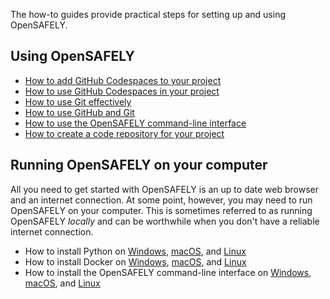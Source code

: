 The how-to guides provide practical steps for setting up and using OpenSAFELY.

## Using OpenSAFELY

* [How to add GitHub Codespaces to your project](add-github-codespaces-to-your-project/index.md)
* [How to use GitHub Codespaces in your project](use-github-codespaces-in-your-project/index.md)
* [How to use Git effectively](use-git-effectively/index.md)
* [How to use GitHub and Git](../../install-github-and-git.md)
* [How to use the OpenSAFELY command-line interface](../../opensafely-cli.md)
* [How to create a code repository for your
  project](create-a-code-repository-for-your-project/index.md)

## Running OpenSAFELY on your computer

All you need to get started with OpenSAFELY is an up to date web browser and an internet connection.
At some point, however, you may need to run OpenSAFELY on your computer.
This is sometimes referred to as running OpenSAFELY *locally*
and can be worthwhile when you don't have a reliable internet connection.

* How to install Python on
    [Windows](../../install-python.md#windows),
    [macOS](../../install-python.md#macos), and
    [Linux](../../install-linux.md#installing-python)
* How to install Docker on
    [Windows](../../install-docker.md#windows),
    [macOS](../../install-macos.md#docker-for-mac), and
    [Linux](../../install-linux.md#installing-docker)
* How to install the OpenSAFELY command-line interface on
    [Windows](../../opensafely-cli.md#installing-opensafely),
    [macOS](../../install-macos.md#opensafely-cli), and
    [Linux](../../install-linux.md#installing-the-opensafely-cli)
